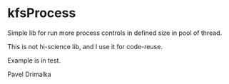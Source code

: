 kfsProcess
==========

Simple lib for run more process controls in defined size in pool of thread.

This is not hi-science lib, and I use it for code-reuse.

Example is in test.

Pavel Drimalka
